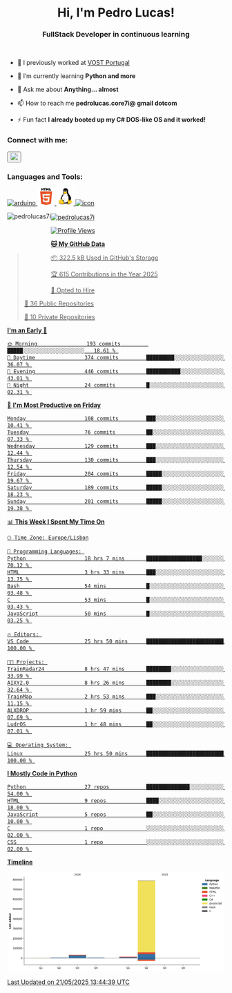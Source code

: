 <h1 align="center">Hi, I'm Pedro Lucas!</h1>
<h3 align="center">FullStack Developer in continuous learning</h3>
<br>

- 🔭 I previously worked at [VOST Portugal](https://github.com/vostpt) 

- 🌱 I’m currently learning **Python and more**

- 💬 Ask me about **Anything... almost**

- 📫 How to reach me **pedrolucas.core7i@ gmail dotcom**

- ⚡ Fun fact **I already booted up my C# DOS-like OS and it worked!**

<h3 align="left">Connect with me:</h3>
<p align="left">
    <div display="flex">
        <a href="https://bsky.app/profile/pedrolucas7i.bsky.social">
            <button>
                <img width=45 src="https://upload.wikimedia.org/wikipedia/commons/7/7a/Bluesky_Logo.svg">
            </button>
        </a>
    </div>
</p>
<h3 align="left">Languages and Tools:</h3>
<p align="left"> <a href="https://www.arduino.cc/" target="_blank" rel="noreferrer"> <img src="https://cdn.worldvectorlogo.com/logos/arduino-1.svg" alt="arduino" width="40" height="40"/> </a> <a href="https://www.w3.org/html/" target="_blank" rel="noreferrer"> <img src="https://raw.githubusercontent.com/devicons/devicon/master/icons/html5/html5-original-wordmark.svg" alt="html5" width="40" height="40"/> </a> <a href="https://www.linux.org/" target="_blank" rel="noreferrer"> <img src="https://raw.githubusercontent.com/devicons/devicon/master/icons/linux/linux-original.svg" alt="linux" width="40" height="40"/> </a> <a href="https://www.python.org" target="_blank" rel="noreferrer"> <img src="https://techstack-generator.vercel.app/python-icon.svg" alt="icon" width="40" height="40" />

<p><img align="left" height="194px" src="https://github-readme-stats.vercel.app/api/top-langs?username=pedrolucas7i&show_icons=true&theme=tokyonight&locale=en&layout=compact" alt="pedrolucas7i" /></p><img height="194px" align="center" src="https://github-readme-stats.vercel.app/api?username=pedrolucas7i&show_icons=true&theme=tokyonight&locale=en" alt="pedrolucas7i" />

<!--START_SECTION:waka-->
![Profile Views](http://img.shields.io/badge/Profile%20Views-0-blue)

**🐱 My GitHub Data** 

> 📦 322.5 kB Used in GitHub's Storage 
 > 
> 🏆 615 Contributions in the Year 2025
 > 
> 💼 Opted to Hire
 > 
> 📜 36 Public Repositories 
 > 
> 🔑 10 Private Repositories 
 > 
**I'm an Early 🐤** 

```text
🌞 Morning                193 commits         █████░░░░░░░░░░░░░░░░░░░░   18.61 % 
🌆 Daytime                374 commits         █████████░░░░░░░░░░░░░░░░   36.07 % 
🌃 Evening                446 commits         ███████████░░░░░░░░░░░░░░   43.01 % 
🌙 Night                  24 commits          █░░░░░░░░░░░░░░░░░░░░░░░░   02.31 % 
```
📅 **I'm Most Productive on Friday** 

```text
Monday                   108 commits         ███░░░░░░░░░░░░░░░░░░░░░░   10.41 % 
Tuesday                  76 commits          ██░░░░░░░░░░░░░░░░░░░░░░░   07.33 % 
Wednesday                129 commits         ███░░░░░░░░░░░░░░░░░░░░░░   12.44 % 
Thursday                 130 commits         ███░░░░░░░░░░░░░░░░░░░░░░   12.54 % 
Friday                   204 commits         █████░░░░░░░░░░░░░░░░░░░░   19.67 % 
Saturday                 189 commits         █████░░░░░░░░░░░░░░░░░░░░   18.23 % 
Sunday                   201 commits         █████░░░░░░░░░░░░░░░░░░░░   19.38 % 
```


📊 **This Week I Spent My Time On** 

```text
🕑︎ Time Zone: Europe/Lisbon

💬 Programming Languages: 
Python                   18 hrs 7 mins       ██████████████████░░░░░░░   70.12 % 
HTML                     3 hrs 33 mins       ███░░░░░░░░░░░░░░░░░░░░░░   13.75 % 
Bash                     54 mins             █░░░░░░░░░░░░░░░░░░░░░░░░   03.48 % 
C                        53 mins             █░░░░░░░░░░░░░░░░░░░░░░░░   03.43 % 
JavaScript               50 mins             █░░░░░░░░░░░░░░░░░░░░░░░░   03.25 % 

🔥 Editors: 
VS Code                  25 hrs 50 mins      █████████████████████████   100.00 % 

🐱‍💻 Projects: 
TrainRadar24             8 hrs 47 mins       ████████░░░░░░░░░░░░░░░░░   33.99 % 
AIXY2.0                  8 hrs 26 mins       ████████░░░░░░░░░░░░░░░░░   32.64 % 
TrainMap                 2 hrs 53 mins       ███░░░░░░░░░░░░░░░░░░░░░░   11.15 % 
ALXDROP                  1 hr 59 mins        ██░░░░░░░░░░░░░░░░░░░░░░░   07.69 % 
LudrOS                   1 hr 48 mins        ██░░░░░░░░░░░░░░░░░░░░░░░   07.01 % 

💻 Operating System: 
Linux                    25 hrs 50 mins      █████████████████████████   100.00 % 
```

**I Mostly Code in Python** 

```text
Python                   27 repos            ██████████████░░░░░░░░░░░   54.00 % 
HTML                     9 repos             ████░░░░░░░░░░░░░░░░░░░░░   18.00 % 
JavaScript               5 repos             ██░░░░░░░░░░░░░░░░░░░░░░░   10.00 % 
C                        1 repo              ░░░░░░░░░░░░░░░░░░░░░░░░░   02.00 % 
CSS                      1 repo              ░░░░░░░░░░░░░░░░░░░░░░░░░   02.00 % 
```



**Timeline**

![Lines of Code chart](https://raw.githubusercontent.com/pedrolucas7i/pedrolucas7i/main/assets/bar_graph.png)


 Last Updated on 21/05/2025 13:44:39 UTC
<!--END_SECTION:waka-->
